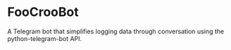 # FooCrooBot

A Telegram bot that simplifies logging data through conversation using the python-telegram-bot API.

